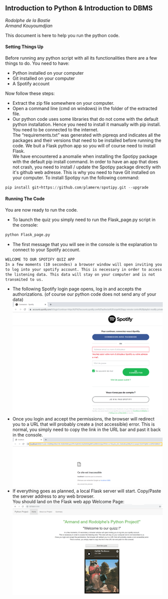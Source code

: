 ## Introduction to Python & Introduction to DBMS 
_Rodolphe de la Bastie_ <br>
_Armand Kouyoumdjian_ <br>

This document is here to help you run the python code. 

#### Setting Things Up
Before running any python script with all its functionalities there are a few things to do. You need to have:
- Python installed on your computer 
- Git installed on your computer
- A Spotify account

Now follow these steps:
-	Extract the zip file somewhere on your computer.
-	Open a command line (cmd on windows) in the folder of the extracted file.
-	Our python code uses some libraries that do not come with the default python installation. Hence you need to install it manually with pip install. You need to be connected to the internet. <br>
The “requirements.txt” was generated with pipreqs and indicates all the packages and their versions that need to be installed before running the code. We buit a Flask python app so you will of course need to install Flask. <br>
We have encountered a anomalie when installing the Spotipy package with the default pip install command. In order to have an app that does not crash, you need to install / update the Spotipy package directly with it's github web adresse. This is why you need to have Git installed on your computer.
To install Spotipy run the following command:
```python
pip install git+https://github.com/plamere/spotipy.git --upgrade
```
	
#### Running The Code
You are now ready to run the code. 
-	To launch the quiz you simply need to run the Flask_page.py script in the console:
```python
python Flask_page.py
```
- The first message that you will see in the console is the explanation to connect to your Spotify account.
```shell
WELCOME TO OUR SPOTIFY QUIZ APP
In a few moments (10 secondes) a browser window will open inviting you to log into your spotify account. This is necessary in order to access the listening data. This data will stay on your computer and is not transmited to us. 
```
- The following Spotify login page opens, log in and accepts the authorizations. (of course our python code does not send any of your data)
![Login to Spotify Account](spotify_login.png)
- Once you login and accept the permissions, the browser will redirect you to a URL that will probably create a (not accessible) error. This is normal, you simply need to copy the link in the URL bar and past it back in the console. 
![Copy URL](spotify_redirect_url.png)
- If everything goes as planned, a local Flask server will start. Copy/Paste the server address to any web browser. <br>
You should land on the Flask web app Welcome Page:
![Python Web App](flask_welcome_page.png)
